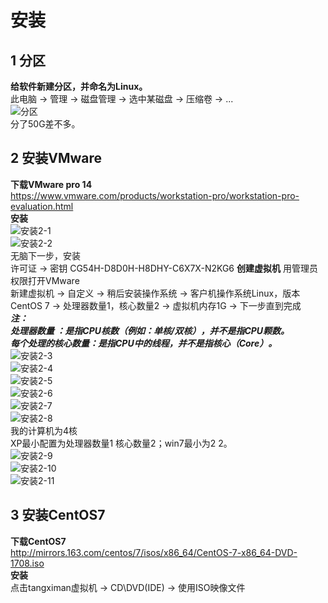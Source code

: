 # 安装
## 1 分区
**给软件新建分区，并命名为Linux。**<br>
此电脑 -> 管理 -> 磁盘管理 -> 选中某磁盘 -> 压缩卷 ->  ... <br>
![分区](https://github.com/tangxim/Linux-VMware-CentOS-/blob/master/01-VMware-CentOS/1.png)<br>
分了50G差不多。<br>
## 2 安装VMware
**下载VMware pro 14**<br>
https://www.vmware.com/products/workstation-pro/workstation-pro-evaluation.html<br>
**安装**<br>
![安装2-1](https://github.com/tangxim/Linux-VMware-CentOS-/blob/master/01-VMware-CentOS/2-1.png)<br>
![安装2-2](https://github.com/tangxim/Linux-VMware-CentOS-/blob/master/01-VMware-CentOS/2-2.png)<br>
无脑下一步，安装<br>
许可证 -> 密钥 CG54H-D8D0H-H8DHY-C6X7X-N2KG6
**创建虚拟机**
用管理员权限打开VMware<br>
新建虚拟机 -> 自定义 -> 稍后安装操作系统 -> 客户机操作系统Linux，版本CentOS 7 -> 处理器数量1，核心数量2 -> 虚拟机内存1G -> 下一步直到完成<br>
***注：<br>
处理器数量 ：是指CPU核数（例如：单核/双核），并不是指CPU颗数。<br>
每个处理的核心数量：是指CPU中的线程，并不是指核心（Core）。***<br>
![安装2-3](https://github.com/tangxim/Linux-VMware-CentOS-/blob/master/01-VMware-CentOS/2-3.png)<br>
![安装2-4](https://github.com/tangxim/Linux-VMware-CentOS-/blob/master/01-VMware-CentOS/2-4.png)<br>
![安装2-5](https://github.com/tangxim/Linux-VMware-CentOS-/blob/master/01-VMware-CentOS/2-5.png)<br>
![安装2-6](https://github.com/tangxim/Linux-VMware-CentOS-/blob/master/01-VMware-CentOS/2-6.png)<br>
![安装2-7](https://github.com/tangxim/Linux-VMware-CentOS-/blob/master/01-VMware-CentOS/2-7.png)<br>
![安装2-8](https://github.com/tangxim/Linux-VMware-CentOS-/blob/master/01-VMware-CentOS/2-8.png)<br>
我的计算机为4核<br>
XP最小配置为处理器数量1 核心数量2；win7最小为2 2。<br>
![安装2-9](https://github.com/tangxim/Linux-VMware-CentOS-/blob/master/01-VMware-CentOS/2-9.png)<br>
![安装2-10](https://github.com/tangxim/Linux-VMware-CentOS-/blob/master/01-VMware-CentOS/2-10.png)<br>
![安装2-11](https://github.com/tangxim/Linux-VMware-CentOS-/blob/master/01-VMware-CentOS/2-11.png)<br>
## 3 安装CentOS7
**下载CentOS7**<br>
http://mirrors.163.com/centos/7/isos/x86_64/CentOS-7-x86_64-DVD-1708.iso<br>
**安装**<br>
点击tangximan虚拟机 -> CD\DVD(IDE) -> 使用ISO映像文件

